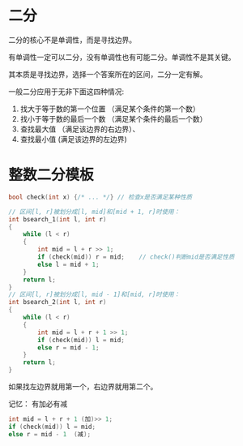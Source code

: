 # 二分
二分的核心不是单调性，而是寻找边界。

有单调性一定可以二分，没有单调性也有可能二分。单调性不是其关键。

其本质是寻找边界，选择一个答案所在的区间，二分一定有解。

一般二分应用于无非下面这四种情况:

1. 找大于等于数的第一个位置 （满足某个条件的第一个数）
2. 找小于等于数的最后一个数 （满足某个条件的最后一个数）
3. 查找最大值 （满足该边界的右边界）、
4. 查找最小值 (满足该边界的左边界)

# 整数二分模板

```cpp
bool check(int x) {/* ... */} // 检查x是否满足某种性质

// 区间[l, r]被划分成[l, mid]和[mid + 1, r]时使用：
int bsearch_1(int l, int r)
{
    while (l < r)
    {
        int mid = l + r >> 1;
        if (check(mid)) r = mid;    // check()判断mid是否满足性质
        else l = mid + 1;
    }
    return l;
}
// 区间[l, r]被划分成[l, mid - 1]和[mid, r]时使用：
int bsearch_2(int l, int r)
{
    while (l < r)
    {
        int mid = l + r + 1 >> 1;
        if (check(mid)) l = mid;
        else r = mid - 1;
    }
    return l;
}
```
如果找左边界就用第一个，右边界就用第二个。

记忆：  有加必有减
```cpp
int mid = l + r + 1 (加)>> 1;
if (check(mid)) l = mid;
else r = mid - 1  (减);
```

